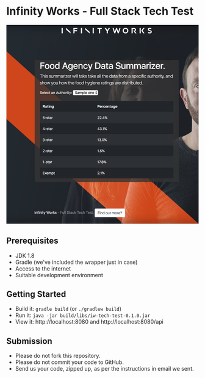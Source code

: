# Infinity Works - Full Stack Tech Test

![Preview of Frontend](preview.png)

## Prerequisites

* JDK 1.8
* Gradle (we've included the wrapper just in case)
* Access to the internet
* Suitable development environment

## Getting Started

* Build it: `gradle build` (or `./gradlew build`)
* Run it: `java -jar build/libs/iw-tech-test-0.1.0.jar`
* View it: http://localhost:8080 and http://localhost:8080/api

## Submission

* Please do not fork this repository.
* Please do not commit your code to GitHub.
* Send us your code, zipped up, as per the instructions in email we sent.